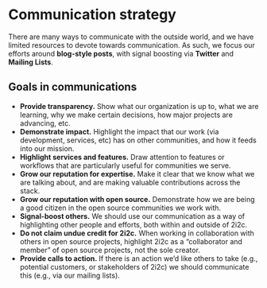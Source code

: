 # Communication strategy

There are many ways to communicate with the outside world, and we have limited resources to devote towards communication.
As such, we focus our efforts around **blog-style posts**, with signal boosting via **Twitter** and **Mailing Lists**.

## Goals in communications

- **Provide transparency.** Show what our organization is up to, what we are learning, why we make certain decisions, how major projects are advancing, etc.
- **Demonstrate impact.** Highlight the impact that our work (via development, services, etc) has on other communities, and how it feeds into our mission.
- **Highlight services and features.** Draw attention to features or workflows that are particularly useful for communities we serve.
- **Grow our reputation for expertise.** Make it clear that we know what we are talking about, and are making valuable contributions across the stack.
- **Grow our reputation with open source.** Demonstrate how we are being a good citizen in the open source communities we work with.
- **Signal-boost others.** We should use our communication as a way of highlighting other people and efforts, both within and outside of 2i2c.
- **Do not claim undue credit for 2i2c.** When working in collaboration with others in open source projects, highlight 2i2c as a “collaborator and member” of open source projects, not the sole creator.
- **Provide calls to action.** If there is an action we’d like others to take (e.g., potential customers, or stakeholders of 2i2c) we should communicate this (e.g., via our mailing lists).
